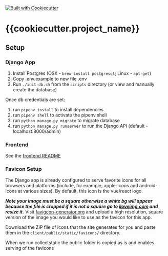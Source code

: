 [![Built with Cookiecutter](https://img.shields.io/badge/built%20with-Cookiecutter-ff69b4.svg?logo=cookiecutter)](https://github.com/cookiecutter/cookiecutter)

# {{cookiecutter.project_name}}

## Setup

### Django App
1. Install Postgres (OSX - `brew install postgresql`; Linux - `apt-get`)
1. Copy .env.example to new file .env 
1. Run `./init-db.sh` from the `scripts` directory (or view and manually create the database)

Once db credentials are set:
1. run `pipenv install` to install dependencies 
1. run `pipenv shell` to activate the pipenv shell
1. run `python manage.py migrate` to migrate database
1. run `python manage.py runserver` to run the Django API (default - localhost:8000/admin)


### Frontend
See the [frontend README](client/README.md)


### Favicon Setup


The Django app is already configured to serve favorite icons for all browsers and platforms (include, for example, apple-icons and android-icons at various sizes). By default, this icon is the vue/react logo.

***Note your image must be a square otherwise a white bg will appear because the file is cropped if it is not a square go to [iloveimg.com](https://www.iloveimg.com/resize-image) and resize it.*** 
Visit [favigcon-generator.org](https://www.favicon-generator.org/) and upload a high resolution, square version of the image you would like to use as the favicon for this app.

Download the ZIP file of icons that the site generates for you and paste them in the `client/public/static/favicons/` directory.

When we run collectstatic the public folder is copied as is and enables serving of the favicons



